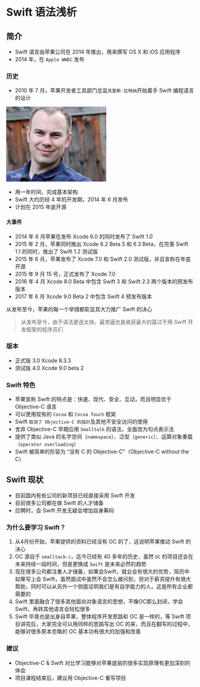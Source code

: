 # Swift 语法浅析

## 简介

* Swift 语言由苹果公司在 2014 年推出，用来撰写 OS X 和 iOS 应用程序
* 2014 年，在 `Apple WWDC` 发布

### 历史

* 2010 年 7 月，苹果开发者工具部门总监`克里斯·拉特纳`开始着手 Swift 编程语言的设计

![克里斯·拉特纳](克里斯.jpg)

* 用一年时间，完成基本架构
* Swift 大约历经 4 年的开发期，2014 年 6 月发布
* 计划在 2015 年底开源

#### 大事件

* 2014 年 6 月苹果在发布 Xcode 6.0 的同时发布了 Swift 1.0
* 2015 年 2 月，苹果同时推出 Xcode 6.2 Beta 5 和 6.3 Beta，在完善 Swift 1.1 的同时，推出了 Swift 1.2 测试版
* 2015 年 6 月，苹果发布了 Xcode 7.0 和 Swift 2.0 测试版，并且宣称在年底开源
* 2015 年 9 月 15 号，正式发布了 Xcode 7.0
* 2016 年 4 月 Xcode 8.0 Beta 中包含 Swift 3 和 Swift 2.3 两个版本的预发布版本
* 2017 年 6 月 Xcode 9.0 Beta 2 中包含 Swift 4 预发布版本


从发布至今，苹果的每一个举措都彰显其大力推广 Swift 的决心

> 从发布至今，由于语法更迭太快，最苦逼也是收获最大的莫过于用 Swift 开发框架的程序员们

### 版本

* 正式版 3.0 Xcode 8.3.3
* 测试版 4.0 Xcode 9.0 beta 2

### Swift 特色

* 苹果宣称 Swift 的特点是：快速、现代、安全、互动，而且明显优于 Objective-C 语言
* 可以使用现有的 `Cocoa` 和 `Cocoa Touch` 框架
* Swift `取消了 Objective-C 的指针`及其他不安全访问的使用
* 舍弃 Objective-C 早期应用 `Smalltalk` 的语法，全面改为句点表示法
* 提供了类似 Java 的名字空间（`namespace`）、泛型（`generic`）、运算对象重载（`operator overloading`）
* Swift 被简单的形容为 “没有 C 的 Objective-C”（Objective-C without the C）

## Swift 现状

* 目前国内有些公司的新项目已经直接采用 Swift 开发
* 目前很多公司都在做 Swift 的人才储备
* 应聘时，会 Swift 开发无疑会增加自身筹码

### 为什么要学习 Swift？

1. 从4月份开始，苹果提供的资料已经没有 OC 的了，这说明苹果推动 Swift 的决心
2. OC 源自于 `smalltack-c`，迄今已经有 40 多年的历史，虽然 `OC` 的项目还会在未来持续一段时间，但是更换成 `Swift` 是未来必然的趋势
3. 现在很多公司都注重人才储备，如果会Swift，就业会有很大的优势，简历中如果写上会 Swift，虽然面试中虽然不会怎么被问到，但对于薪资提升有很大帮助，同时可以从另外一个侧面证明我们是有自学能力的人，这是所有企业都需要的
4. Swift 里面融合了很多其他面向对象语言的思想，不像OC那么封闭，学会 Swift，再转其他语言会轻松很多
5. Swift 毕竟也是出身自苹果，整体程序开发思路和 OC 是一样的，等 Swift 项目讲完后，大家完全可以用同样的思路写出 OC 的来，而且在翻写的过程中，能够对很多原本忽略的 OC 基本功有很大的加强和改善

### 建议

* Objective-C & Swift 对比学习能够对苹果底层的很多实现原理有更加深刻的体会
* 项目课程结束后，建议用 Objective-C 重写项目


